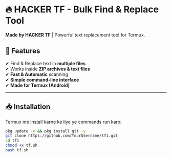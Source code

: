 # 🔥 HACKER TF - Bulk Find & Replace Tool  

**Made by HACKER TF** | Powerful text replacement tool for Termux.  

## 🚀 Features  
✔ Find & Replace text in **multiple files**  
✔ Works inside **ZIP archives & text files**  
✔ **Fast & Automatic** scanning  
✔ **Simple command-line interface**  
✔ **Made for Termux (Android)**  

---

## 📥 Installation  
Termux me install karne ke liye ye commands run karo:  
```bash
pkg update -y && pkg install git -y
git clone https://github.com/YourUsername/tf1.git
cd tf1
chmod +x tf.sh
bash tf.sh
